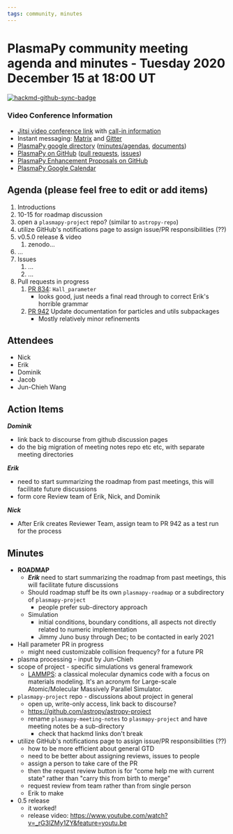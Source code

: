 ```yaml
---
tags: community, minutes
---
```


# PlasmaPy community meeting agenda and minutes - Tuesday 2020 December 15 at 18:00 UT

[![hackmd-github-sync-badge](https://hackmd.io/hPXwRR-LQ5OkXFtcfsbPrw/badge)](https://hackmd.io/hPXwRR-LQ5OkXFtcfsbPrw)

### Video Conference Information
* [Jitsi video conference link](https://meet.jit.si/plasmapy) with [call-in information](https://meet.jit.si/static/dialInInfo.html?room=plasmapy) 
* Instant messaging: [Matrix](https://app.element.io/#/room/#plasmapy:openastronomy.org) and [Gitter](https://gitter.im/PlasmaPy/Lobby)
* [PlasmaPy google directory](https://drive.google.com/drive/folders/0ByPG8nie6fTPMEIxTlZLZjdjYms?usp=sharing) ([minutes/agendas](https://drive.google.com/drive/folders/0ByPG8nie6fTPV1FQUEkzMTgtRTg?usp=sharing), [documents](https://drive.google.com/drive/folders/0ByPG8nie6fTPYzk2TEhTa1N6R0U?usp=sharing))
* [PlasmaPy on GitHub](https://github.com/PlasmaPy/plasmapy) ([pull requests](https://github.com/PlasmaPy/plasmapy/pulls), [issues](https://github.com/PlasmaPy/plasmapy/issues))
* [PlasmaPy Enhancement Proposals on GitHub](https://github.com/PlasmaPy/PlasmaPy-PLEPs) 
* [PlasmaPy Google Calendar](https://calendar.google.com/calendar?cid=bzVsb3ZkcW0zaWxsam00ZTlrMDd2cmw5bWdAZ3JvdXAuY2FsZW5kYXIuZ29vZ2xlLmNvbQ)

## Agenda (please feel free to edit or add items)

1. Introductions
2. 10-15 for roadmap discussion
3. open a `plasmapy-project` repo? (similar to `astropy-repo`)
4. utilize GitHub's notifications page to assign issue/PR responsibilities (??)
5. v0.5.0 release & video
    1. zenodo...
7. ...
8. Issues
    1. ...
    2. ...
9. Pull requests in progress 
    1. [PR 834](https://github.com/PlasmaPy/PlasmaPy/pull/934): `Hall_parameter`
        * looks good, just needs a final read through to correct Erik's horrible grammar
    2. [PR 942](https://github.com/PlasmaPy/PlasmaPy/pull/942)  Update documentation for particles and utils subpackages 
        * Mostly relatively minor refinements
        
    
## Attendees

* Nick
* Erik
* Dominik
* Jacob
* Jun-Chieh Wang

## Action Items

***Dominik***
* link back to discourse from github discussion pages
* do the big migration of meeting notes repo etc etc, with separate meeting directories

***Erik***
* need to start summarizing the roadmap from past meetings, this will facilitate future discussions
* form core Review team of Erik, Nick, and Dominik

***Nick***
* After Erik creates Reviewer Team, assign team to PR 942 as a test run for the process

## Minutes

* **ROADMAP**
    * ***Erik*** need to start summarizing the roadmap from past meetings, this will facilitate future discussions
    * Should roadmap stuff be its own `plasmapy-roadmap` or a subdirectory of `plasmapy-project`
        * people prefer sub-directory approach
    * Simulation
        * initial conditions, boundary conditions, all aspects not directly related to numeric implementation
        * Jimmy Juno busy through Dec; to be contacted in early 2021
* Hall parameter PR in progress
    * might need customizable collision frequency? for a future PR
* plasma processing - input by Jun-Chieh
* scope of project - specific simulations vs general framework
    * [LAMMPS](https://lammps.sandia.gov/): a classical molecular dynamics code with a focus on materials modeling. It's an acronym for Large-scale Atomic/Molecular Massively Parallel Simulator. 
* `plasmapy-project` repo - discussions about project in general
    * open up, write-only access, link back to discourse?
    * https://github.com/astropy/astropy-project
    * rename `plasmapy-meeting-notes` to `plasmapy-project` and have meeting notes be a sub-directory
        * check that hackmd links don't break
* utilize GitHub's notifications page to assign issue/PR responsibilities (??)
    * how to be more efficient about general GTD
    * need to be better about assigning reviews, issues to people
    * assign a person to take care of the PR
    * then the request review button is for "come help me with current state" rather than "carry this from birth to merge"
    * request review from team rather than from single person
    * Erik to make
* 0.5 release
    * it worked!
    * release video: https://www.youtube.com/watch?v=_rG3lZMy1ZY&feature=youtu.be